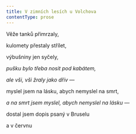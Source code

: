 ```yaml
---
title: V zimních lesích u Volchova
contentType: prose
---
```


Věže tanků přimrzaly,

kulomety přestaly střílet,

výbušniny jen syčely,

_pušku bylo třeba nosit pod kabátem,_

  

_ale vši, vši žraly jako dřív —_

  

myslel jsem na lásku, abych nemyslel na smrt,

_a na smrt jsem myslel, abych nemyslel na lásku —_

  

dostal jsem dopis psaný v Bruselu

a v červnu
